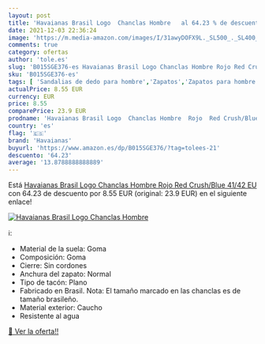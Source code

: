 ```yaml
---
layout: post
title: 'Havaianas Brasil Logo  Chanclas Hombre   al 64.23 % de descuento'
date: 2021-12-03 22:36:24
image: 'https://m.media-amazon.com/images/I/31awyDOFX9L._SL500_._SL400_.jpg'
comments: true
category: ofertas
author: 'tole.es'
slug: 'B015SGE376-es Havaianas Brasil Logo Chanclas Hombre Rojo Red Crush/Blue...'
sku: 'B015SGE376-es'
tags: [ 'Sandalias de dedo para hombre','Zapatos','Zapatos para hombre','Zapatos y complementos','chanclas','havaianas', ]
actualPrice: 8.55 EUR
currency: EUR
price: 8.55
comparePrice: 23.9 EUR
prodname: 'Havaianas Brasil Logo  Chanclas Hombre  Rojo  Red Crush/Blue   41/42 EU'
country: 'es'
flag: '🇪🇸'
brand: 'Havaianas'
buyurl: 'https://www.amazon.es/dp/B015SGE376/?tag=tolees-21'
descuento: '64.23'
average: '13.8788888888889'
---
```


Está [Havaianas Brasil Logo  Chanclas Hombre  Rojo  Red Crush/Blue   41/42 EU](https://www.amazon.es/dp/B015SGE376/?tag=tolees-21) con 64.23 de descuento por 8.55 EUR (original: 23.9 EUR) en el siguiente enlace!

[![Havaianas Brasil Logo  Chanclas Hombre  ](https://m.media-amazon.com/images/I/31awyDOFX9L._SL500_._SL400_.jpg)](https://www.amazon.es/dp/B015SGE376/?tag=tolees-21)

ℹ️:

- Material de la suela: Goma
- Composición: Goma
- Cierre: Sin cordones
- Anchura del zapato: Normal
- Tipo de tacón: Plano
- Fabricado en Brasil. Nota: El tamaño marcado en las chanclas es de tamaño brasileño.
- Material exterior: Caucho
- Resistente al agua

[🛒 Ver la oferta!!](https://www.amazon.es/dp/B015SGE376/?tag=tolees-21)
